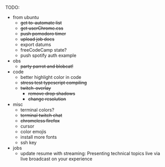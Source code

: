 TODO:
- from ubuntu
	- ~~get to-automate list~~
	- ~~get userChrome.css~~
	- ~~push pomodoro timer~~
	- ~~upload job docs~~
	- export datums
	- freeCodeCamp state?
	- push spotify auth example
- obs
	- ~~party parrot and blobcat!~~
- code
	- better highlight color in code
	- ~~stress test typescript compiling~~
	- ~~twitch-overlay~~
		- ~~remove drop shadows~~
		- ~~change resolution~~
- misc
	- terminal colors?
	- ~~terminal twitch chat~~
	- ~~chromeless firefox~~
	- cursor
	- color emojis
	- install more fonts
	- ssh key
- jobs
	- update resume with streaming: Presenting technical topics live via live broadcast on your experience